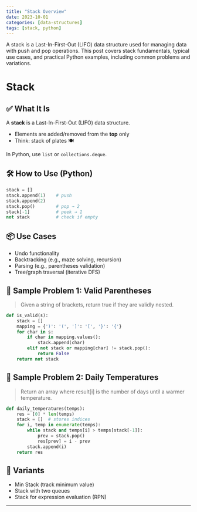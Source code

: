 ```yaml
---
title: "Stack Overview"
date: 2023-10-01
categories: [data-structures]
tags: [stack, python]
---
```


A stack is a Last-In-First-Out (LIFO) data structure used for managing data with push and pop operations. This post covers stack fundamentals, typical use cases, and practical Python examples, including common problems and variations.

# Stack

## ✅ What It Is

A **stack** is a Last-In-First-Out (LIFO) data structure.

- Elements are added/removed from the **top** only
- Think: stack of plates 🍽️

In Python, use `list` or `collections.deque`.

## 🛠️ How to Use (Python)

```python
stack = []
stack.append(1)    # push
stack.append(2)
stack.pop()        # pop → 2
stack[-1]          # peek → 1
not stack          # check if empty
```

## 📦 Use Cases

- Undo functionality
- Backtracking (e.g., maze solving, recursion)
- Parsing (e.g., parentheses validation)
- Tree/graph traversal (iterative DFS)

## 📘 Sample Problem 1: Valid Parentheses

> Given a string of brackets, return true if they are validly nested.

```python
def is_valid(s):
    stack = []
    mapping = {')': '(', ']': '[', '}': '{'}
    for char in s:
        if char in mapping.values():
            stack.append(char)
        elif not stack or mapping[char] != stack.pop():
            return False
    return not stack
```

## 📘 Sample Problem 2: Daily Temperatures

> Return an array where result[i] is the number of days until a warmer temperature.

```python
def daily_temperatures(temps):
    res = [0] * len(temps)
    stack = []  # stores indices
    for i, temp in enumerate(temps):
        while stack and temps[i] > temps[stack[-1]]:
            prev = stack.pop()
            res[prev] = i - prev
        stack.append(i)
    return res
```

## 🔁 Variants

- Min Stack (track minimum value)
- Stack with two queues
- Stack for expression evaluation (RPN)

---

